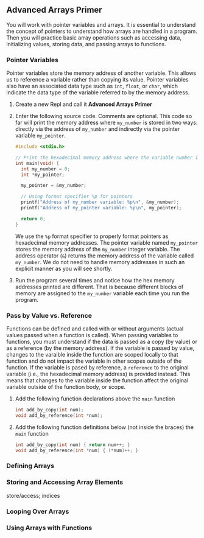 ## Advanced Arrays Primer
You will work with pointer variables and arrays. It is essential to understand the concept of pointers to understand how arrays are handled in a program. Then you will practice basic array operations such as accessing data, initializing values, storing data, and passing arrays to functions. 

### Pointer Variables
Pointer variables store the memory address of another variable. This allows us to reference a variable rather than copying its value. Pointer variables also have an associated data type such as `int`, `float`, or `char`, which indicate the data type of the variable referred to by the memory address.

1. Create a new Repl and call it **Advanced Arrays Primer**

1. Enter the following source code. Comments are optional. This code so far will print the memory address where `my_number` is stored in two ways: directly via the address of `my_number` and indirectly via the pointer variable `my_pointer`.

    ```C
    #include <stdio.h>
    
    // Print the hexadecimal memory address where the variable number is stored
    int main(void) {
      int my_number = 0;
      int *my_pointer;
    
      my_pointer = &my_number;
    
      // Using format specifier %p for pointers
      printf("Address of my_number variable: %p\n", &my_number);
      printf("Address of my_pointer variable: %p\n", my_pointer);
    
      return 0;
    }
    ```
    
    We use the `%p` format specifier to properly format pointers as hexadecimal memory addresses. The pointer variable named `my_pointer` stores the memory address of the `my_number` integer variable. The address operator (`&`) returns the memory address of the variable called `my_number`. We do not need to handle memory addresses in such an explicit manner as you will see shortly.

1. Run the program several times and notice how the hex memory addresses printed are different. That is because different blocks of memory are assigned to the `my_number` variable each time you run the program.

### Pass by Value vs. Reference
Functions can be defined and called with or without arguments (actual values passed when a function is called). When passing variables to functions, you must understand if the data is passed as a copy (by value) or as a reference (by the memory address). If the variable is passed by value, changes to the varaible inside the function are scoped locally to that function and do not impact the variable in other scopes outside of the function. If the variable is pased by reference, a `reference` to the original variable (i.e., the hexadecimal memory address) is provided instead. This means that changes to the variable inside the function affect the original variable outside of the function body, or scope.

1. Add the following function declarations above the `main` function

   ```C
   int add_by_copy(int num);
   void add_by_reference(int *num);
   ```
   
1. Add the following function definitions below (not inside the braces) the `main` function

   ```C
   int add_by_copy(int num) { return num++; }
   void add_by_reference(int *num) { (*num)++; }
   ```

### Defining Arrays

### Storing and Accessing Array Elements
store/access; indices

### Looping Over Arrays

### Using Arrays with Functions
